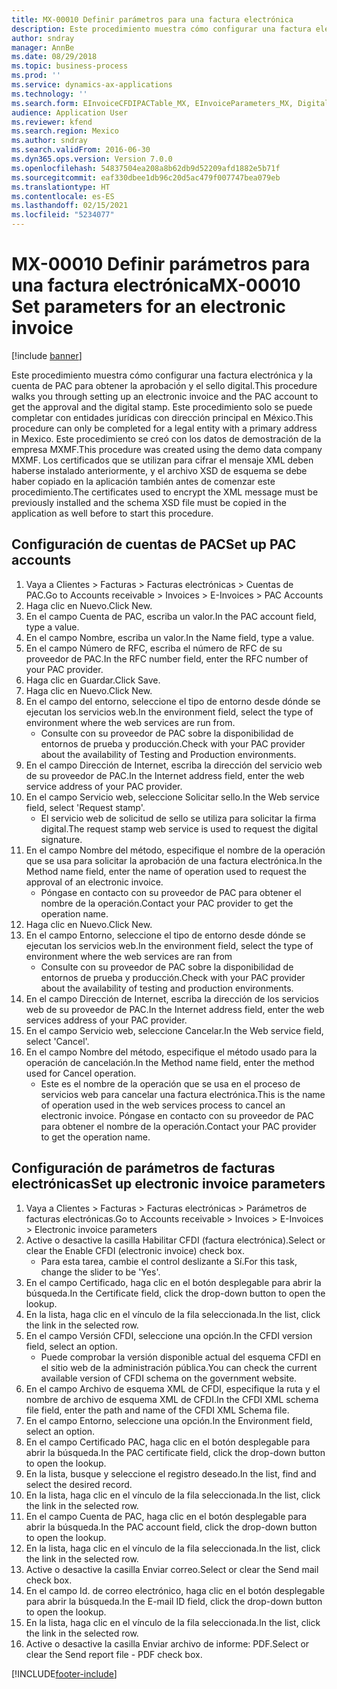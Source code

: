 ```yaml
---
title: MX-00010 Definir parámetros para una factura electrónica
description: Este procedimiento muestra cómo configurar una factura electrónica y la cuenta de PAC para obtener la aprobación y el sello digital.
author: sndray
manager: AnnBe
ms.date: 08/29/2018
ms.topic: business-process
ms.prod: ''
ms.service: dynamics-ax-applications
ms.technology: ''
ms.search.form: EInvoiceCFDIPACTable_MX, EInvoiceParameters_MX, DigitalCertificateLookup
audience: Application User
ms.reviewer: kfend
ms.search.region: Mexico
ms.author: sndray
ms.search.validFrom: 2016-06-30
ms.dyn365.ops.version: Version 7.0.0
ms.openlocfilehash: 54837504ea208a8b62db9d52209afd1882e5b71f
ms.sourcegitcommit: eaf330dbee1db96c20d5ac479f007747bea079eb
ms.translationtype: HT
ms.contentlocale: es-ES
ms.lasthandoff: 02/15/2021
ms.locfileid: "5234077"
---
```

# <a name="mx-00010-set-parameters-for-an-electronic-invoice"></a><span data-ttu-id="2f73e-103">MX-00010 Definir parámetros para una factura electrónica</span><span class="sxs-lookup"><span data-stu-id="2f73e-103">MX-00010 Set parameters for an electronic invoice</span></span>

[!include [banner](../../includes/banner.md)]

<span data-ttu-id="2f73e-104">Este procedimiento muestra cómo configurar una factura electrónica y la cuenta de PAC para obtener la aprobación y el sello digital.</span><span class="sxs-lookup"><span data-stu-id="2f73e-104">This procedure walks you through setting up an electronic invoice and the PAC account to get the approval and the digital stamp.</span></span> <span data-ttu-id="2f73e-105">Este procedimiento solo se puede completar con entidades jurídicas con dirección principal en México.</span><span class="sxs-lookup"><span data-stu-id="2f73e-105">This procedure can only be completed for a legal entity with a primary address in Mexico.</span></span> <span data-ttu-id="2f73e-106">Este procedimiento se creó con los datos de demostración de la empresa MXMF.</span><span class="sxs-lookup"><span data-stu-id="2f73e-106">This procedure was created using the demo data company MXMF.</span></span> <span data-ttu-id="2f73e-107">Los certificados que se utilizan para cifrar el mensaje XML deben haberse instalado anteriormente, y el archivo XSD de esquema se debe haber copiado en la aplicación también antes de comenzar este procedimiento.</span><span class="sxs-lookup"><span data-stu-id="2f73e-107">The certificates used to encrypt the XML message must be previously installed and the schema XSD file must be copied in the application as well before to start this procedure.</span></span>


## <a name="set-up-pac-accounts"></a><span data-ttu-id="2f73e-108">Configuración de cuentas de PAC</span><span class="sxs-lookup"><span data-stu-id="2f73e-108">Set up PAC accounts</span></span>
1. <span data-ttu-id="2f73e-109">Vaya a Clientes > Facturas > Facturas electrónicas > Cuentas de PAC.</span><span class="sxs-lookup"><span data-stu-id="2f73e-109">Go to Accounts receivable > Invoices > E-Invoices > PAC Accounts</span></span>
2. <span data-ttu-id="2f73e-110">Haga clic en Nuevo.</span><span class="sxs-lookup"><span data-stu-id="2f73e-110">Click New.</span></span>
3. <span data-ttu-id="2f73e-111">En el campo Cuenta de PAC, escriba un valor.</span><span class="sxs-lookup"><span data-stu-id="2f73e-111">In the PAC account field, type a value.</span></span>
4. <span data-ttu-id="2f73e-112">En el campo Nombre, escriba un valor.</span><span class="sxs-lookup"><span data-stu-id="2f73e-112">In the Name field, type a value.</span></span>
5. <span data-ttu-id="2f73e-113">En el campo Número de RFC, escriba el número de RFC de su proveedor de PAC.</span><span class="sxs-lookup"><span data-stu-id="2f73e-113">In the RFC number field, enter the RFC number of your PAC provider.</span></span>
6. <span data-ttu-id="2f73e-114">Haga clic en Guardar.</span><span class="sxs-lookup"><span data-stu-id="2f73e-114">Click Save.</span></span>
7. <span data-ttu-id="2f73e-115">Haga clic en Nuevo.</span><span class="sxs-lookup"><span data-stu-id="2f73e-115">Click New.</span></span>
8. <span data-ttu-id="2f73e-116">En el campo del entorno, seleccione el tipo de entorno desde dónde se ejecutan los servicios web.</span><span class="sxs-lookup"><span data-stu-id="2f73e-116">In the environment field, select the type of environment where the web services are run from.</span></span>
    * <span data-ttu-id="2f73e-117">Consulte con su proveedor de PAC sobre la disponibilidad de entornos de prueba y producción.</span><span class="sxs-lookup"><span data-stu-id="2f73e-117">Check with your PAC provider about the availability of Testing and Production environments.</span></span>  
9. <span data-ttu-id="2f73e-118">En el campo Dirección de Internet, escriba la dirección del servicio web de su proveedor de PAC.</span><span class="sxs-lookup"><span data-stu-id="2f73e-118">In the Internet address field, enter the web service address of your PAC provider.</span></span>
10. <span data-ttu-id="2f73e-119">En el campo Servicio web, seleccione Solicitar sello.</span><span class="sxs-lookup"><span data-stu-id="2f73e-119">In the Web service field, select 'Request stamp'.</span></span>
    * <span data-ttu-id="2f73e-120">El servicio web de solicitud de sello se utiliza para solicitar la firma digital.</span><span class="sxs-lookup"><span data-stu-id="2f73e-120">The request stamp web service is used to request the digital signature.</span></span>  
11. <span data-ttu-id="2f73e-121">En el campo Nombre del método, especifique el nombre de la operación que se usa para solicitar la aprobación de una factura electrónica.</span><span class="sxs-lookup"><span data-stu-id="2f73e-121">In the Method name field, enter the name of operation used to request the approval of an electronic invoice.</span></span>
    * <span data-ttu-id="2f73e-122">Póngase en contacto con su proveedor de PAC para obtener el nombre de la operación.</span><span class="sxs-lookup"><span data-stu-id="2f73e-122">Contact your PAC provider to get the operation name.</span></span>  
12. <span data-ttu-id="2f73e-123">Haga clic en Nuevo.</span><span class="sxs-lookup"><span data-stu-id="2f73e-123">Click New.</span></span>
13. <span data-ttu-id="2f73e-124">En el campo Entorno, seleccione el tipo de entorno desde dónde se ejecutan los servicios web.</span><span class="sxs-lookup"><span data-stu-id="2f73e-124">In the environment field, select the type of environment where the web services are ran from</span></span>
    * <span data-ttu-id="2f73e-125">Consulte con su proveedor de PAC sobre la disponibilidad de entornos de prueba y producción.</span><span class="sxs-lookup"><span data-stu-id="2f73e-125">Check with your PAC provider about the availability of testing and production environments.</span></span>  
14. <span data-ttu-id="2f73e-126">En el campo Dirección de Internet, escriba la dirección de los servicios web de su proveedor de PAC.</span><span class="sxs-lookup"><span data-stu-id="2f73e-126">In the Internet address field, enter the web services address of your PAC provider.</span></span>
15. <span data-ttu-id="2f73e-127">En el campo Servicio web, seleccione Cancelar.</span><span class="sxs-lookup"><span data-stu-id="2f73e-127">In the Web service field, select 'Cancel'.</span></span>
16. <span data-ttu-id="2f73e-128">En el campo Nombre del método, especifique el método usado para la operación de cancelación.</span><span class="sxs-lookup"><span data-stu-id="2f73e-128">In the Method name field, enter the method used for Cancel operation.</span></span>
    * <span data-ttu-id="2f73e-129">Este es el nombre de la operación que se usa en el proceso de servicios web para cancelar una factura electrónica.</span><span class="sxs-lookup"><span data-stu-id="2f73e-129">This is the name of operation used in the web services process to cancel an electronic invoice.</span></span> <span data-ttu-id="2f73e-130">Póngase en contacto con su proveedor de PAC para obtener el nombre de la operación.</span><span class="sxs-lookup"><span data-stu-id="2f73e-130">Contact your PAC provider to get the operation name.</span></span>  

## <a name="set-up-electronic-invoice-parameters"></a><span data-ttu-id="2f73e-131">Configuración de parámetros de facturas electrónicas</span><span class="sxs-lookup"><span data-stu-id="2f73e-131">Set up electronic invoice parameters</span></span>
1. <span data-ttu-id="2f73e-132">Vaya a Clientes > Facturas > Facturas electrónicas > Parámetros de facturas electrónicas.</span><span class="sxs-lookup"><span data-stu-id="2f73e-132">Go to Accounts receivable > Invoices > E-Invoices > Electronic invoice parameters</span></span>
2. <span data-ttu-id="2f73e-133">Active o desactive la casilla Habilitar CFDI (factura electrónica).</span><span class="sxs-lookup"><span data-stu-id="2f73e-133">Select or clear the Enable CFDI (electronic invoice) check box.</span></span>
    * <span data-ttu-id="2f73e-134">Para esta tarea, cambie el control deslizante a Sí.</span><span class="sxs-lookup"><span data-stu-id="2f73e-134">For this task, change the slider to be 'Yes'.</span></span>  
3. <span data-ttu-id="2f73e-135">En el campo Certificado, haga clic en el botón desplegable para abrir la búsqueda.</span><span class="sxs-lookup"><span data-stu-id="2f73e-135">In the Certificate field, click the drop-down button to open the lookup.</span></span>
4. <span data-ttu-id="2f73e-136">En la lista, haga clic en el vínculo de la fila seleccionada.</span><span class="sxs-lookup"><span data-stu-id="2f73e-136">In the list, click the link in the selected row.</span></span>
5. <span data-ttu-id="2f73e-137">En el campo Versión CFDI, seleccione una opción.</span><span class="sxs-lookup"><span data-stu-id="2f73e-137">In the CFDI version field, select an option.</span></span>
    * <span data-ttu-id="2f73e-138">Puede comprobar la versión disponible actual del esquema CFDI en el sitio web de la administración pública.</span><span class="sxs-lookup"><span data-stu-id="2f73e-138">You can check the current available version of CFDI schema on the government website.</span></span>  
6. <span data-ttu-id="2f73e-139">En el campo Archivo de esquema XML de CFDI, especifique la ruta y el nombre de archivo de esquema XML de CFDI.</span><span class="sxs-lookup"><span data-stu-id="2f73e-139">In the CFDI XML schema file field, enter the path and name of the CFDI XML Schema file.</span></span>
7. <span data-ttu-id="2f73e-140">En el campo Entorno, seleccione una opción.</span><span class="sxs-lookup"><span data-stu-id="2f73e-140">In the Environment field, select an option.</span></span>
8. <span data-ttu-id="2f73e-141">En el campo Certificado PAC, haga clic en el botón desplegable para abrir la búsqueda.</span><span class="sxs-lookup"><span data-stu-id="2f73e-141">In the PAC certificate field, click the drop-down button to open the lookup.</span></span>
9. <span data-ttu-id="2f73e-142">En la lista, busque y seleccione el registro deseado.</span><span class="sxs-lookup"><span data-stu-id="2f73e-142">In the list, find and select the desired record.</span></span>
10. <span data-ttu-id="2f73e-143">En la lista, haga clic en el vínculo de la fila seleccionada.</span><span class="sxs-lookup"><span data-stu-id="2f73e-143">In the list, click the link in the selected row.</span></span>
11. <span data-ttu-id="2f73e-144">En el campo Cuenta de PAC, haga clic en el botón desplegable para abrir la búsqueda.</span><span class="sxs-lookup"><span data-stu-id="2f73e-144">In the PAC account field, click the drop-down button to open the lookup.</span></span>
12. <span data-ttu-id="2f73e-145">En la lista, haga clic en el vínculo de la fila seleccionada.</span><span class="sxs-lookup"><span data-stu-id="2f73e-145">In the list, click the link in the selected row.</span></span>
13. <span data-ttu-id="2f73e-146">Active o desactive la casilla Enviar correo.</span><span class="sxs-lookup"><span data-stu-id="2f73e-146">Select or clear the Send mail check box.</span></span>
14. <span data-ttu-id="2f73e-147">En el campo Id. de correo electrónico, haga clic en el botón desplegable para abrir la búsqueda.</span><span class="sxs-lookup"><span data-stu-id="2f73e-147">In the E-mail ID field, click the drop-down button to open the lookup.</span></span>
15. <span data-ttu-id="2f73e-148">En la lista, haga clic en el vínculo de la fila seleccionada.</span><span class="sxs-lookup"><span data-stu-id="2f73e-148">In the list, click the link in the selected row.</span></span>
16. <span data-ttu-id="2f73e-149">Active o desactive la casilla Enviar archivo de informe: PDF.</span><span class="sxs-lookup"><span data-stu-id="2f73e-149">Select or clear the Send report file - PDF check box.</span></span>



[!INCLUDE[footer-include](../../../includes/footer-banner.md)]